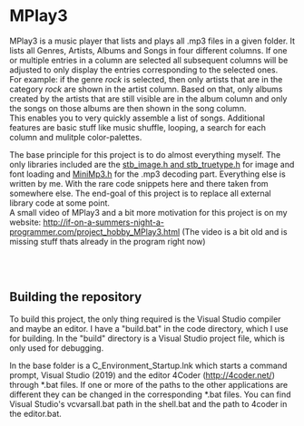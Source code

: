 # MPlay3

MPlay3 is a music player that lists and plays all .mp3 files in a given folder. 
It lists all Genres, Artists, Albums and Songs in four different columns. If one or multiple entries in a column are selected all subsequent columns will be adjusted to only display the entries corresponding to the selected ones. <br>
For example: if the genre _rock_ is selected, then only artists that are in the category _rock_ are shown in the artist column. Based on that, only albums created by the artists that are still visible are in the album column and only the songs on those albums are then shown in the song column.<br>
This enables you to very quickly assemble a list of songs. Additional features are basic stuff like music shuffle, looping, a search for each column and mulitple color-palettes.


The base principle for this project is to do almost everything myself. The only libraries included are the <a href="https://github.com/nothings/stb">stb_image.h and stb_truetype.h</a> for image and font loading and <a href="https://github.com/lieff/minimp3">MiniMp3.h</a> for the .mp3 decoding part. Everything else is written by me. With the rare code snippets here and there taken from somewhere else. The end-goal of this project is to replace all external library code at some point.<br>
A small video of MPlay3 and a bit more motivation for this project is on my website: http://if-on-a-summers-night-a-programmer.com/project_hobby_MPlay3.html (The video is a bit old and is missing stuff thats already in the program right now)


<br><br>
## Building the repository

To build this project, the only thing required is the Visual Studio compiler and maybe an editor.
I have a "build.bat" in the code directory, which I use for building.
In the "build" directory is a Visual Studio project file, which is only used for debugging.

In the base folder is a C_Environment_Startup.lnk which starts a command prompt, Visual Studio (2019) and the editor 4Coder (http://4coder.net/) through *.bat files.
If one or more of the paths to the other applications are different they can be changed in the corresponding *.bat files. You can find Visual Studio's vcvarsall.bat path in the shell.bat and the path to 4coder in the editor.bat.
